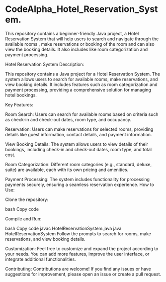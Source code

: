 # CodeAlpha_Hotel_Reservation_System.
This repository contains a beginner-friendly Java project, a Hotel Reservation System that will help users to search and navigate through the available rooms , make reservations or booking of the room  and can also view the booking details. It also includes like room categorization and payment processing.


Hotel Reservation System
Description:

This repository contains a Java project for a Hotel Reservation System. The system allows users to search for available rooms, make reservations, and view booking details. It includes features such as room categorization and payment processing, providing a comprehensive solution for managing hotel bookings.

Key Features:

Room Search: Users can search for available rooms based on criteria such as check-in and check-out dates, room type, and occupancy.

Reservation: Users can make reservations for selected rooms, providing details like guest information, contact details, and payment information.

View Booking Details: The system allows users to view details of their bookings, including check-in and check-out dates, room type, and total cost.

Room Categorization: Different room categories (e.g., standard, deluxe, suite) are available, each with its own pricing and amenities.

Payment Processing: The system includes functionality for processing payments securely, ensuring a seamless reservation experience.
How to Use:

Clone the repository:

bash
Copy code

Compile and Run:

bash
Copy code
javac HotelReservationSystem.java
java HotelReservationSystem
Follow the prompts to search for rooms, make reservations, and view booking details.

Customization:
Feel free to customize and expand the project according to your needs. You can add more features, improve the user interface, or integrate additional functionalities.

Contributing:
Contributions are welcome! If you find any issues or have suggestions for improvement, please open an issue or create a pull request.
